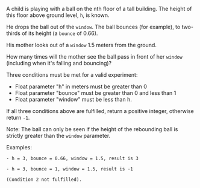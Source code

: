 A child is playing with a ball on the nth floor of a tall building. The height of this floor above ground level, `h`, is known.

He drops the ball out of the `window`. The ball bounces (for example), to two-thirds of its height (a `bounce` of 0.66).

His mother looks out of a `window` 1.5 meters from the ground.

How many times will the mother see the ball pass in front of her `window` (including when it's falling and bouncing)?

Three conditions must be met for a valid experiment:

- Float parameter "h" in meters must be greater than 0
- Float parameter "bounce" must be greater than 0 and less than 1
- Float parameter "window" must be less than h.

If all three conditions above are fulfilled, return a positive integer, otherwise return `-1`.

Note:
The ball can only be seen if the height of the rebounding ball is strictly greater than the `window` parameter.

Examples:

```
- h = 3, bounce = 0.66, window = 1.5, result is 3

- h = 3, bounce = 1, window = 1.5, result is -1

(Condition 2 not fulfilled).
```
